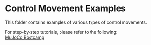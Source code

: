 # Control Movement Examples

This folder contains examples of various types of control movements. 

For step-by-step tutorials, please refer to the following:  
[MuJoCo Bootcamp](https://pab47.github.io/mujoco.html)
